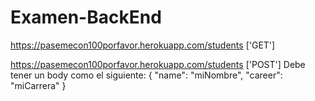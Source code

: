 # Examen-BackEnd

https://pasemecon100porfavor.herokuapp.com/students ['GET']

https://pasemecon100porfavor.herokuapp.com/students ['POST']
Debe tener un body como el siguiente:
{
    "name": "miNombre",
    "career": "miCarrera"
}
